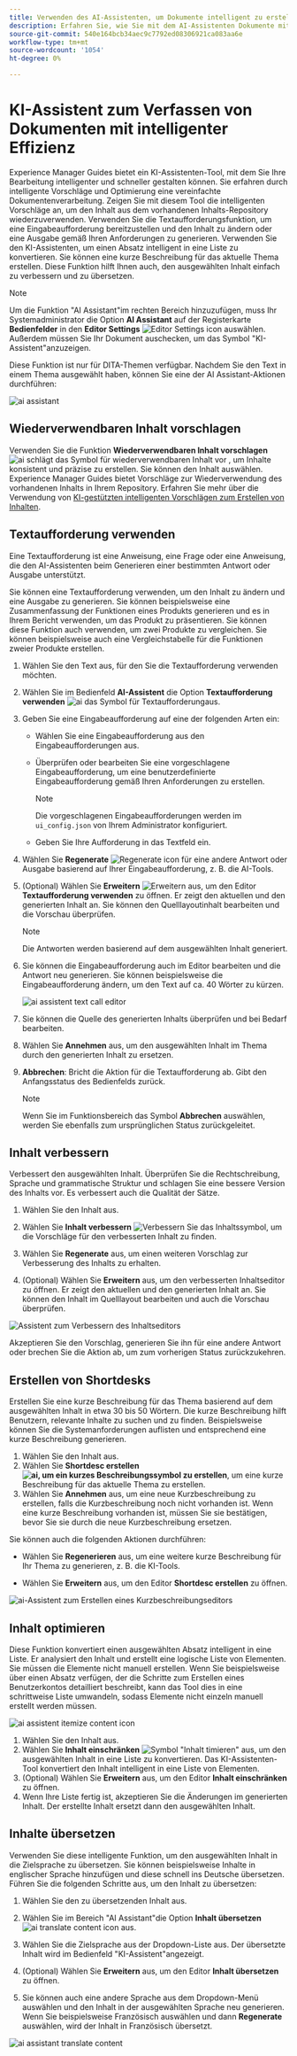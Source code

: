 ```yaml
---
title: Verwenden des AI-Assistenten, um Dokumente intelligent zu erstellen
description: Erfahren Sie, wie Sie mit dem AI-Assistenten Dokumente mit intelligenter Effizienz im Web-Editor erstellen können.
source-git-commit: 540e164bcb34aec9c7792ed08306921ca083aa6e
workflow-type: tm+mt
source-wordcount: '1054'
ht-degree: 0%

---
```




# KI-Assistent zum Verfassen von Dokumenten mit intelligenter Effizienz

Experience Manager Guides bietet ein KI-Assistenten-Tool, mit dem Sie Ihre Bearbeitung intelligenter und schneller gestalten können. Sie erfahren durch intelligente Vorschläge und Optimierung eine vereinfachte Dokumentenverarbeitung. Zeigen Sie mit diesem Tool die intelligenten Vorschläge an, um den Inhalt aus dem vorhandenen Inhalts-Repository wiederzuverwenden. Verwenden Sie die Textaufforderungsfunktion, um eine Eingabeaufforderung bereitzustellen und den Inhalt zu ändern oder eine Ausgabe gemäß Ihren Anforderungen zu generieren. Verwenden Sie den KI-Assistenten, um einen Absatz intelligent in eine Liste zu konvertieren. Sie können eine kurze Beschreibung für das aktuelle Thema erstellen. Diese Funktion hilft Ihnen auch, den ausgewählten Inhalt einfach zu verbessern und zu übersetzen.


>[!NOTE]
>
> Um die Funktion &quot;AI Assistant&quot;im rechten Bereich hinzuzufügen, muss Ihr Systemadministrator die Option **AI Assistant** auf der Registerkarte **Bedienfelder** in den **Editor Settings** ![Editor Settings icon](./images/editor_settings_icon.svg) auswählen.
> Außerdem müssen Sie Ihr Dokument auschecken, um das Symbol &quot;KI-Assistent&quot;anzuzeigen.

Diese Funktion ist nur für DITA-Themen verfügbar. Nachdem Sie den Text in einem Thema ausgewählt haben, können Sie eine der AI Assistant-Aktionen durchführen:

![ai assistant](./images/ai-assistant-panel.png)



## Wiederverwendbaren Inhalt vorschlagen


Verwenden Sie die Funktion **Wiederverwendbaren Inhalt vorschlagen** ![ai schlägt das Symbol für wiederverwendbaren Inhalt vor ](./images/ai-suggest-reusable-content-icon.svg) , um Inhalte konsistent und präzise zu erstellen. Sie können den Inhalt auswählen. Experience Manager Guides bietet Vorschläge zur Wiederverwendung des vorhandenen Inhalts in Ihrem Repository.
Erfahren Sie mehr über die Verwendung von [KI-gestützten intelligenten Vorschlägen zum Erstellen von Inhalten](authoring-ai-based-smart-suggestions.md).





## Textaufforderung verwenden


Eine Textaufforderung ist eine Anweisung, eine Frage oder eine Anweisung, die den AI-Assistenten beim Generieren einer bestimmten Antwort oder Ausgabe unterstützt.

Sie können eine Textaufforderung verwenden, um den Inhalt zu ändern und eine Ausgabe zu generieren.  Sie können beispielsweise eine Zusammenfassung der Funktionen eines Produkts generieren und es in Ihrem Bericht verwenden, um das Produkt zu präsentieren. Sie können diese Funktion auch verwenden, um zwei Produkte zu vergleichen. Sie können beispielsweise auch eine Vergleichstabelle für die Funktionen zweier Produkte erstellen.


1. Wählen Sie den Text aus, für den Sie die Textaufforderung verwenden möchten.
1. Wählen Sie im Bedienfeld **AI-Assistent** die Option **Textaufforderung verwenden** ![ai das Symbol für Textaufforderung](./images/ai-use-text-prompt.svg)aus.
1. Geben Sie eine Eingabeaufforderung auf eine der folgenden Arten ein:

   - Wählen Sie eine Eingabeaufforderung aus den Eingabeaufforderungen aus.
   - Überprüfen oder bearbeiten Sie eine vorgeschlagene Eingabeaufforderung, um eine benutzerdefinierte Eingabeaufforderung gemäß Ihren Anforderungen zu erstellen.

     >[!NOTE]
     >
     > Die vorgeschlagenen Eingabeaufforderungen werden im `ui_config.json` von Ihrem Administrator konfiguriert.

   - Geben Sie Ihre Aufforderung in das Textfeld ein.


1. Wählen Sie **Regenerate** ![Regenerate icon](./images/refresh-icon.svg) für eine andere Antwort oder Ausgabe basierend auf Ihrer Eingabeaufforderung, z. B. die AI-Tools.

1. (Optional) Wählen Sie **Erweitern** ![Erweitern](./images/expand-icon.svg) aus, um den Editor **Textaufforderung verwenden** zu öffnen. Er zeigt den aktuellen und den generierten Inhalt an. Sie können den Quelllayoutinhalt bearbeiten und die Vorschau überprüfen.


   >[!NOTE]
   >
   > Die Antworten werden basierend auf dem ausgewählten Inhalt generiert.



1. Sie können die Eingabeaufforderung auch im Editor bearbeiten und die Antwort neu generieren. Sie können beispielsweise die Eingabeaufforderung ändern, um den Text auf ca. 40 Wörter zu kürzen.

   ![ai assistent text call editor](./images/ai-assisstant-text-prompt.png)

1. Sie können die Quelle des generierten Inhalts überprüfen und bei Bedarf bearbeiten.

1. Wählen Sie **Annehmen** aus, um den ausgewählten Inhalt im Thema durch den generierten Inhalt zu ersetzen.
1. **Abbrechen**: Bricht die Aktion für die Textaufforderung ab. Gibt den Anfangsstatus des Bedienfelds zurück.

   >[!NOTE]
   >
   > Wenn Sie im Funktionsbereich das Symbol **Abbrechen** auswählen, werden Sie ebenfalls zum ursprünglichen Status zurückgeleitet.

## Inhalt verbessern


Verbessert den ausgewählten Inhalt. Überprüfen Sie die Rechtschreibung, Sprache und grammatische Struktur und schlagen Sie eine bessere Version des Inhalts vor. Es verbessert auch die Qualität der Sätze.

1. Wählen Sie den Inhalt aus.
1. Wählen Sie **Inhalt verbessern** ![ Verbessern Sie das Inhaltssymbol](./images/ai-improve-icon.svg), um die Vorschläge für den verbesserten Inhalt zu finden.
1. Wählen Sie **Regenerate** aus, um einen weiteren Vorschlag zur Verbesserung des Inhalts zu erhalten.

1. (Optional) Wählen Sie **Erweitern** aus, um den verbesserten Inhaltseditor zu öffnen. Er zeigt den aktuellen und den generierten Inhalt an. Sie können den Inhalt im Quelllayout bearbeiten und auch die Vorschau überprüfen.



![Assistent zum Verbessern des Inhaltseditors ](./images/ai-assisstant-improve-content.png)

Akzeptieren Sie den Vorschlag, generieren Sie ihn für eine andere Antwort oder brechen Sie die Aktion ab, um zum vorherigen Status zurückzukehren.





## Erstellen von Shortdesks

Erstellen Sie eine kurze Beschreibung für das Thema basierend auf dem ausgewählten Inhalt in etwa 30 bis 50 Wörtern. Die kurze Beschreibung hilft Benutzern, relevante Inhalte zu suchen und zu finden.
Beispielsweise können Sie die Systemanforderungen auflisten und entsprechend eine kurze Beschreibung generieren.



1. Wählen Sie den Inhalt aus.
1. Wählen Sie **Shortdesc erstellen ![ai, um ein kurzes Beschreibungssymbol zu erstellen](./images/ai-create-shortdesc-icon.svg)**, um eine kurze Beschreibung für das aktuelle Thema zu erstellen.
1. Wählen Sie **Annehmen** aus, um eine neue Kurzbeschreibung zu erstellen, falls die Kurzbeschreibung noch nicht vorhanden ist. Wenn eine kurze Beschreibung vorhanden ist, müssen Sie sie bestätigen, bevor Sie sie durch die neue Kurzbeschreibung ersetzen.

Sie können auch die folgenden Aktionen durchführen:
- Wählen Sie **Regenerieren** aus, um eine weitere kurze Beschreibung für Ihr Thema zu generieren, z. B. die KI-Tools.

- Wählen Sie **Erweitern** aus, um den Editor **Shortdesc erstellen** zu öffnen.

![ai-Assistent zum Erstellen eines Kurzbeschreibungseditors](./images/ai-assistant-create-short-desc.png)




## Inhalt optimieren

Diese Funktion konvertiert einen ausgewählten Absatz intelligent in eine Liste.  Er analysiert den Inhalt und erstellt eine logische Liste von Elementen. Sie müssen die Elemente nicht manuell erstellen. Wenn Sie beispielsweise über einen Absatz verfügen, der die Schritte zum Erstellen eines Benutzerkontos detailliert beschreibt, kann das Tool dies in eine schrittweise Liste umwandeln, sodass Elemente nicht einzeln manuell erstellt werden müssen.

![ai assistent itemize content icon](./images/ai-assisstant-itemise-content.png)



1. Wählen Sie den Inhalt aus.
1. Wählen Sie **Inhalt einschränken** ![Symbol &quot;Inhalt timieren&quot;](./images/ai-itemize-icon.svg) aus, um den ausgewählten Inhalt in eine Liste zu konvertieren.
Das KI-Assistenten-Tool konvertiert den Inhalt intelligent in eine Liste von Elementen.
1. (Optional) Wählen Sie **Erweitern** aus, um den Editor **Inhalt einschränken** zu öffnen.
1. Wenn Ihre Liste fertig ist, akzeptieren Sie die Änderungen im generierten Inhalt. Der erstellte Inhalt ersetzt dann den ausgewählten Inhalt.



## Inhalte übersetzen

Verwenden Sie diese intelligente Funktion, um den ausgewählten Inhalt in die Zielsprache zu übersetzen. Sie können beispielsweise Inhalte in englischer Sprache hinzufügen und diese schnell ins Deutsche übersetzen.
Führen Sie die folgenden Schritte aus, um den Inhalt zu übersetzen:

1. Wählen Sie den zu übersetzenden Inhalt aus.
1. Wählen Sie im Bereich &quot;AI Assistant&quot;die Option **Inhalt übersetzen** ![ai translate content icon](./images/ai-translate-content-icon.svg) aus.
1. Wählen Sie die Zielsprache aus der Dropdown-Liste aus. Der übersetzte Inhalt wird im Bedienfeld &quot;KI-Assistent&quot;angezeigt.

1. (Optional) Wählen Sie **Erweitern** aus, um den Editor **Inhalt übersetzen** zu öffnen.
1. Sie können auch eine andere Sprache aus dem Dropdown-Menü auswählen und den Inhalt in der ausgewählten Sprache neu generieren. Wenn Sie beispielsweise Französisch auswählen und dann **Regenerate** auswählen, wird der Inhalt in Französisch übersetzt.

![ai assistant translate content](./images/ai-assisstant-translate-content.png)

